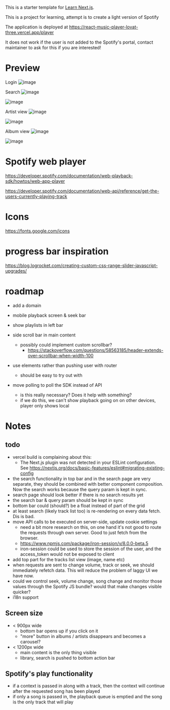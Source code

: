 This is a starter template for [Learn Next.js](https://nextjs.org/learn).

This is a project for learning, attempt is to create a light version of Spotify

The application is deployed at https://react-music-player-lovat-three.vercel.app/player

It does not work if the user is not added to the Spotify's portal, contact maintainer to ask for this if you are interested!

# Preview

Login
![image](https://github.com/user-attachments/assets/7da9a79d-0a24-4e24-b025-983301f8c45e)

Search
![image](https://github.com/user-attachments/assets/c94a129a-a600-40bc-98ad-4a8171130d2e)

![image](https://github.com/user-attachments/assets/3f3b0816-9eb3-40a4-958d-73f6c29051a3)


Artist view
![image](https://github.com/user-attachments/assets/26f05a56-2562-4aad-bcbe-21f7c32d7bd6)

![image](https://github.com/user-attachments/assets/8a64900e-18b5-49a9-b9f0-1660a7b3b5c5)


Album view
![image](https://github.com/user-attachments/assets/b1ffb251-e58f-4c1f-8b42-6fa1b029592f)

![image](https://github.com/user-attachments/assets/9341e7c6-bf63-40ba-9b91-bccb9dd5fd34)



# Spotify web player

https://developer.spotify.com/documentation/web-playback-sdk/howtos/web-app-player

https://developer.spotify.com/documentation/web-api/reference/get-the-users-currently-playing-track

# Icons

https://fonts.google.com/icons

# progress bar inspiration

https://blog.logrocket.com/creating-custom-css-range-slider-javascript-upgrades/

# roadmap

- add a domain
- mobile playback screen & seek bar
- show playlists in left bar

- side scroll bar in main content
  - possibly could implement custom scrollbar?
    - https://stackoverflow.com/questions/58563185/header-extends-over-scrollbar-when-width-100
- use <Link> elements rather than pushing user with router
  - should be easy to try out with <CurrentPlaybackInfo>
- move polling to poll the SDK instead of API
  - is this really necessary? Does it help with something?
  - if we do this, we can't show playback going on on other devices, player only shows local

# Notes

## todo

- vercel build is complaining about this:
  - The Next.js plugin was not detected in your ESLint configuration. See https://nextjs.org/docs/basic-features/eslint#migrating-existing-config
- the search functionality in top bar and in the search page are very separate, they should be combined with better component composition. Now the search works because the query param is kept in sync.
- search page should look better if there is no search results yet
- the search bar & query param should be kept in sync
- bottom bar could (should?) be a float instead of part of the grid
- at least search (likely track list too) is re-rendering on every data fetch. Dis is bad.
- move API calls to be executed on server-side, update cookie settings
  - need a bit more research on this, on one hand it's not good to route the requests
    through own server. Good to just fetch from the browser.
  - https://www.npmjs.com/package/iron-session/v/8.0.0-beta.5
  - iron-session could be used to store the session of the user, and the access_token would not be exposed to client
- add top part for the tracks list view (image, name etc)
- when requests are sent to change volume, track or seek, we should immediately refetch data. This will reduce the problem of laggy UI we have now.
- could we control seek, volume change, song change and monitor those values through the Spotify JS bundle? would that make changes visible quicker?
- i18n support

## Screen size

- < 900px wide
  - bottom bar opens up if you click on it
  - "more" button in albums / artists disappears and becomes a carousel?
- < 1200px wide
  - main content is the only thing visible
  - library, search is pushed to bottom action bar

## Spotify's play functionality

- if a context is passed in along with a track, then the context will continue after the requested song has been played
- if only a song is passed in, the playback queue is emptied and the song is the only track that will play

